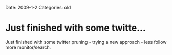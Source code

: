 Date: 2009-1-2
Categories: old

# Just finished with some twitte...

Just finished with some twitter pruning - trying a new approach - less follow more monitor/search.
